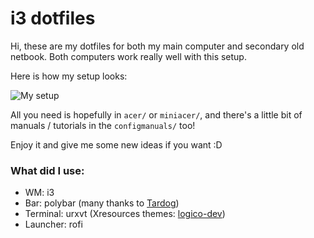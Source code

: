 # i3 dotfiles
Hi, these are my dotfiles for both my main computer and secondary old netbook. Both computers work really well with this setup.

Here is how my setup looks:

![My setup]

[My setup]: screen.png

All you need is hopefully in `acer/` or `miniacer/`, and there's a little bit of manuals / tutorials in the `configmanuals/` too!

Enjoy it and give me some new ideas if you want :D

### What did I use:
- WM: i3
- Bar: polybar (many thanks to [Tardog](https://github.com/Tardog/i3-dotfiles))
- Terminal: urxvt (Xresources themes: [logico-dev](https://github.com/logico-dev/Xresources-themes))
- Launcher: rofi
